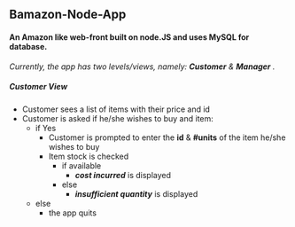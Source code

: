 ## Bamazon-Node-App
#### An Amazon like web-front built on node.JS and uses MySQL for database.

_Currently, the app has two levels/views, namely: **Customer** & **Manager** ._

##### Customer View
  * Customer sees a list of items with their price and id
  * Customer is asked if he/she wishes to buy and item:
    * if Yes
      * Customer is prompted to enter the **id** & **#units** of the item he/she wishes to buy
      * Item stock is checked
        * if available
          * _**cost incurred**_ is displayed
        * else
          * _**insufficient quantity**_ is displayed
    * else
      * the app quits
  
